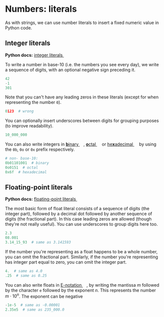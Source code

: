 # Numbers: literals

As with strings, we can use number literals to insert a fixed numeric value in Python code.

## Integer literals

**Python docs:** [integer literals <img height="12" style="display: inline" src="https://raw.githubusercontent.com/webartifex/intro-to-python/master/static/link_to_py.png">](https://docs.python.org/3/reference/lexical_analysis.html#integer-literals)

To write a number in base-10 (i.e. the numbers you see every day), we write a sequence of digits, with an optional negative sign preceding it. 

```python
42
-1
301
```

Note that you can't have any leading zeros in these literals (except for when representing the number `0`).

```python
0123  # wrong
```

You can optionally insert underscores between digits for grouping purposes (to improve readability).

```python
10_000_000
```

You can also write integers in [**b**inary <img height="12" style="display: inline" src="https://raw.githubusercontent.com/webartifex/intro-to-python/master/static/link_to_wiki.png">](https://en.wikipedia.org/wiki/binary), [**o**ctal <img height="12" style="display: inline" src="https://raw.githubusercontent.com/webartifex/intro-to-python/master/static/link_to_wiki.png">](https://en.wikipedia.org/wiki/octal) or [he**x**adecimal <img height="12" style="display: inline" src="https://raw.githubusercontent.com/webartifex/intro-to-python/master/static/link_to_wiki.png">](https://en.wikipedia.org/wiki/hexadecimal) by using the `0b`, `0o` or `0x` prefix respectively. 

```python
# non- base-10:
0b01101001  # binary
0o0151  # octal
0x6f  # hexadecimal
```




## Floating-point literals

**Python docs:** [floating-point literals <img height="12" style="display: inline" src="https://raw.githubusercontent.com/webartifex/intro-to-python/master/static/link_to_py.png">](https://docs.python.org/3/reference/lexical_analysis.html#floating-point-literals)

The most basic form of float literal consists of a sequence of digits (the integer part), followed by a decimal dot followed by another sequence of digits (the fractional part).
In this case leading zeros are allowed (though they're not really useful).
You can use underscores to group digits here too.

```python
2.3
08.001
3.14_15_93  # same as 3.141593
```

If the number you're representing as a float happens to be a whole number, you can omit the fractional part.
Similarly, if the number you're representing has integer part equal to zero, you can omit the integer part.

```python
4.  # same as 4.0
.25  # same as 0.25
```

You can also write floats in [E-notation <img height="12" style="display: inline" src="https://raw.githubusercontent.com/webartifex/intro-to-python/master/static/link_to_wiki.png">](https://en.wikipedia.org/wiki/Scientific_notation#E_notation), by writing the mantissa $m$ followed by the character `e` followed by the exponent $n$. This represents the number $m\cdot 10^{n}$. The exponent can be negative

```python
-1e-5  # same as -0.00001
2.35e5  # same as 235_000.0 
```
